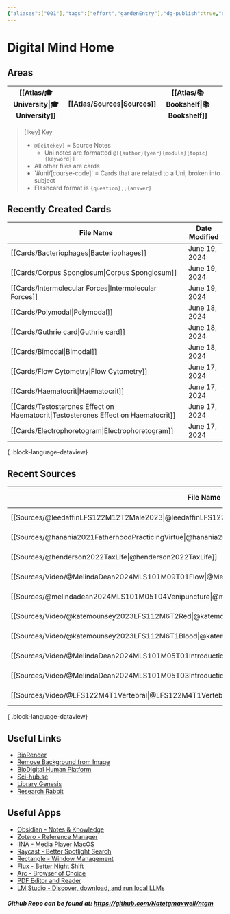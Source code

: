 ```yaml
---
{"aliases":["001"],"tags":["effort","gardenEntry"],"dg-publish":true,"dg-home":true,"permalink":"/spaces/ntm-digital-mind-site/digital-mind-home/","dgPassFrontmatter":true}
---
```


# Digital Mind Home

## Areas

| [[Atlas/🎓 University\|🎓 University]] | [[Atlas/Sources\|Sources]] | [[Atlas/📚 Bookshelf\|📚 Bookshelf]] |     |
| ----------------- | ----------- | ---------------- | --- |

> [!key] Key
> - `@[citekey]` = Source Notes
> 	- Uni notes are formatted `@[{author}{year}{module}{topic}{keyword}]`
> - All other files are cards
> - '#uni/[course-code]' = Cards that are related to a Uni, broken into subject
> - Flashcard format is `{question};;{answer}`

## Recently Created Cards
| File Name                                                                             | Date Modified |
| ------------------------------------------------------------------------------------- | ------------- |
| [[Cards/Bacteriophages\|Bacteriophages]]                                           | June 19, 2024 |
| [[Cards/Corpus Spongiosum\|Corpus Spongiosum]]                                     | June 19, 2024 |
| [[Cards/Intermolecular Forces\|Intermolecular Forces]]                             | June 19, 2024 |
| [[Cards/Polymodal\|Polymodal]]                                                     | June 18, 2024 |
| [[Cards/Guthrie card\|Guthrie card]]                                               | June 18, 2024 |
| [[Cards/Bimodal\|Bimodal]]                                                         | June 18, 2024 |
| [[Cards/Flow Cytometry\|Flow Cytometry]]                                           | June 17, 2024 |
| [[Cards/Haematocrit\|Haematocrit]]                                                 | June 17, 2024 |
| [[Cards/Testosterones Effect on Haematocrit\|Testosterones Effect on Haematocrit]] | June 17, 2024 |
| [[Cards/Electrophoretogram\|Electrophoretogram]]                                   | June 17, 2024 |

{ .block-language-dataview}

## Recent Sources
| File Name                                                                                               | Date Modified | Type    |
| ------------------------------------------------------------------------------------------------------- | ------------- | ------- |
| [[Sources/@leedaffinLFS122M12T2Male2023\|@leedaffinLFS122M12T2Male2023]]                             | June 19, 2024 | Video   |
| [[Sources/@hanania2021FatherhoodPracticingVirtue\|@hanania2021FatherhoodPracticingVirtue]]           | June 18, 2024 | Article |
| [[Sources/@henderson2022TaxLife\|@henderson2022TaxLife]]                                             | June 18, 2024 | Article |
| [[Sources/Video/@MelindaDean2024MLS101M09T01Flow\|@MelindaDean2024MLS101M09T01Flow]]                 | June 17, 2024 | Video   |
| [[Sources/@melindadean2024MLS101M05T04Venipuncture\|@melindadean2024MLS101M05T04Venipuncture]]       | June 17, 2024 | Video   |
| [[Sources/Video/@katemounsey2023LFS112M6T2Red\|@katemounsey2023LFS112M6T2Red]]                       | June 16, 2024 | \-      |
| [[Sources/Video/@katemounsey2023LFS112M6T1Blood\|@katemounsey2023LFS112M6T1Blood]]                   | June 16, 2024 | Video   |
| [[Sources/Video/@MelindaDean2024MLS101M05T01Introduction\|@MelindaDean2024MLS101M05T01Introduction]] | June 16, 2024 | Video   |
| [[Sources/Video/@MelindaDean2024MLS101M05T03Introduction\|@MelindaDean2024MLS101M05T03Introduction]] | June 15, 2024 | Video   |
| [[Sources/Video/@LFS122M4T1Vertebral\|@LFS122M4T1Vertebral]]                                         | June 14, 2024 | \-      |

{ .block-language-dataview}

## Useful Links

- [BioRender](https://app.biorender.com/)
- [Remove Background from Image](https://www.remove.bg/)
- [BioDigital Human Platform](https://human.biodigital.com/explore)
- [Sci-hub.se](https://sci-hub.se/)
- [Library Genesis](https://libgen.rs/)
- [Research Rabbit](https://researchrabbitapp.com/home)

## Useful Apps

- [Obsidian - Notes & Knowledge](https://obsidian.md/)
- [Zotero - Reference Manager](https://www.zotero.org/)
- [IINA - Media Player MacOS](https://iina.io/)
- [Raycast - Better Spotlight Search](https://www.raycast.com/)
- [Rectangle - Window Management](https://rectangleapp.com/)
- [Flux - Better Night Shift](https://justgetflux.com/)
- [Arc - Browser of Choice](https://arc.net/)
- [PDF Editor and Reader](https://pdfexpert.com/)
- [LM Studio - Discover, download, and run local LLMs](https://lmstudio.ai/)

##### Github Repo can be found at: https://github.com/Natetgmaxwell/ntgm